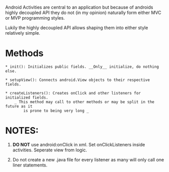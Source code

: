 
Android Activities are central to an application but because of androids highly
decoupled API they do not (in my opinion) naturally form either MVC or MVP 
programming styles. 

Lukily the highly decoupled API allows shaping them into either style relatively
simple.


Methods
=======

    * init(): Initializes public fields. __Only__ initialize, do nothing else.

    * setupView(): Connects android.View objects to their respective fields.

    * createListeners(): Creates onClick and other listeners for initialized fields. 
        _ This method may call to other methods or may be split in the future as it 
            is prone to being very long _

NOTES:
======

1. __DO NOT__ use android:onClick in xml. Set onClickListeners inside activities.
    Seperate view from logic.

2. Do not create a new .java file for every listener as many will only call
    one liner statements.
